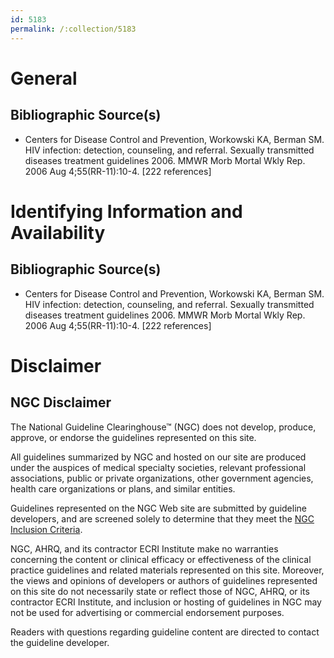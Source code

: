 ```yaml
---
id: 5183
permalink: /:collection/5183
---
```


# General

## Bibliographic Source(s)

- Centers for Disease Control and Prevention, Workowski KA, Berman SM. HIV infection: detection, counseling, and referral. Sexually transmitted diseases treatment guidelines 2006. MMWR Morb Mortal Wkly Rep. 2006 Aug 4;55(RR-11):10-4. [222 references]

# Identifying Information and Availability

## Bibliographic Source(s)

- Centers for Disease Control and Prevention, Workowski KA, Berman SM. HIV infection: detection, counseling, and referral. Sexually transmitted diseases treatment guidelines 2006. MMWR Morb Mortal Wkly Rep. 2006 Aug 4;55(RR-11):10-4. [222 references]

# Disclaimer

## NGC Disclaimer

The National Guideline Clearinghouse™ (NGC) does not develop, produce, approve, or endorse the guidelines represented on this site.

All guidelines summarized by NGC and hosted on our site are produced under the auspices of medical specialty societies, relevant professional associations, public or private organizations, other government agencies, health care organizations or plans, and similar entities.

Guidelines represented on the NGC Web site are submitted by guideline developers, and are screened solely to determine that they meet the [NGC Inclusion Criteria](/help-and-about/summaries/inclusion-criteria).

NGC, AHRQ, and its contractor ECRI Institute make no warranties concerning the content or clinical efficacy or effectiveness of the clinical practice guidelines and related materials represented on this site. Moreover, the views and opinions of developers or authors of guidelines represented on this site do not necessarily state or reflect those of NGC, AHRQ, or its contractor ECRI Institute, and inclusion or hosting of guidelines in NGC may not be used for advertising or commercial endorsement purposes.

Readers with questions regarding guideline content are directed to contact the guideline developer.

